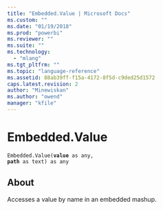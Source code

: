 ```yaml
---
title: "Embedded.Value | Microsoft Docs"
ms.custom: ""
ms.date: "01/19/2018"
ms.prod: "powerbi"
ms.reviewer: ""
ms.suite: ""
ms.technology: 
  - "mlang"
ms.tgt_pltfrm: ""
ms.topic: "language-reference"
ms.assetid: 88ab39ff-f15a-4172-8f5d-c9ded25d1572
caps.latest.revision: 2
author: "Minewiskan"
ms.author: "owend"
manager: "kfile"
---
```

# Embedded.Value
<code>Embedded.Value(**value** as any, **path** as text) as any</code>
## About
Accesses a value by name in an embedded mashup.

